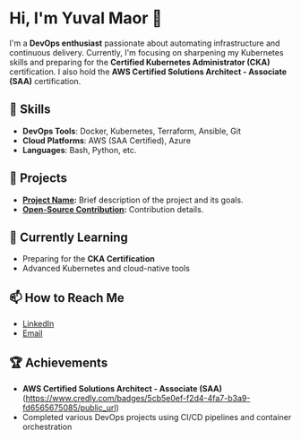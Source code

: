 # Hi, I'm Yuval Maor 👋

I'm a **DevOps enthusiast** passionate about automating infrastructure and continuous delivery. Currently, I'm focusing on sharpening my Kubernetes skills and preparing for the **Certified Kubernetes Administrator (CKA)** certification. I also hold the **AWS Certified Solutions Architect - Associate (SAA)** certification.

## 🚀 Skills

- **DevOps Tools**: Docker, Kubernetes, Terraform, Ansible, Git
- **Cloud Platforms**: AWS (SAA Certified), Azure
- **Languages**: Bash, Python, etc.

## 🔭 Projects

- **[Project Name](link-to-project):** Brief description of the project and its goals.
- **[Open-Source Contribution](link-to-contribution):** Contribution details.

## 🌱 Currently Learning

- Preparing for the **CKA Certification**
- Advanced Kubernetes and cloud-native tools

## 📫 How to Reach Me

- [LinkedIn](https://www.linkedin.com/in/yuval-maor/)
- [Email](mailto:yuvalmaor305@gmail.com)

## 🏆 Achievements

- **AWS Certified Solutions Architect - Associate (SAA)**(https://www.credly.com/badges/5cb5e0ef-f2d4-4fa7-b3a9-fd6565675085/public_url)
- Completed various DevOps projects using CI/CD pipelines and container orchestration
